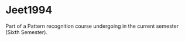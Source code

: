 # Jeet1994
Part of a Pattern recognition course undergoing in the current semester (Sixth Semester).
